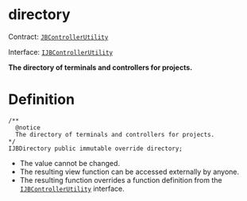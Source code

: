 # directory

Contract: [`JBControllerUtility`](../)​‌

Interface: [`IJBControllerUtility`](../../../../interfaces/ijbcontrollerutility.md)

**The directory of terminals and controllers for projects.**

# Definition

```solidity
/** 
  @notice 
  The directory of terminals and controllers for projects.
*/ 
IJBDirectory public immutable override directory;
```

* The value cannot be changed.
* The resulting view function can be accessed externally by anyone.
* The resulting function overrides a function definition from the [`IJBControllerUtility`](../../../../interfaces/ijbcontrollerutility.md) interface.